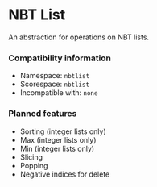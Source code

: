 # NBT List
An abstraction for operations on NBT lists.

### Compatibility information
- Namespace: `nbtlist`
- Scorespace: `nbtlist`
- Incompatible with: `none`

### Planned features
- Sorting (integer lists only)
- Max (integer lists only)
- Min (integer lists only)
- Slicing
- Popping
- Negative indices for delete
